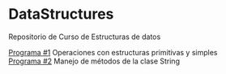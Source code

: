 # DataStructures
Repositorio de Curso de Estructuras de datos

[Programa #1](./Primitivas_Simples) Operaciones con estructuras primitivas y simples  
[Programa #2](./Manejo_String) Manejo de métodos de la clase String  
